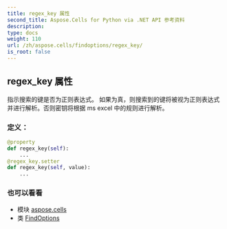 ```yaml
---
title: regex_key 属性
second_title: Aspose.Cells for Python via .NET API 参考资料
description:
type: docs
weight: 110
url: /zh/aspose.cells/findoptions/regex_key/
is_root: false
---
```

## regex_key 属性

指示搜索的键是否为正则表达式。
如果为真，则搜索到的键将被视为正则表达式并进行解析。否则密钥将根据 ms excel 中的规则进行解析。
### 定义：
```python
@property
def regex_key(self):
    ...
@regex_key.setter
def regex_key(self, value):
    ...
```

### 也可以看看
* 模块 [aspose.cells](../../)
* 类 [FindOptions](/cells/python-net/zh/aspose.cells/findoptions)
